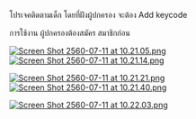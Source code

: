 โปรเจคติดตามเด็ก โดยที่ฝังผู้ปกครอง จะต้อง Add keycode

การใช้งาน ผู้ปกครองต้องสมัคร สมาชิกก่อน

[![Screen Shot 2560-07-11 at 10.21.05.png](https://s18.postimg.org/hyvg85p95/Screen_Shot_2560-07-11_at_10.21.05.png)](https://postimg.org/image/u0qu2ayhh/)[![Screen Shot 2560-07-11 at 10.21.14.png](https://s22.postimg.org/t7sbtzuzl/Screen_Shot_2560-07-11_at_10.21.14.png)](https://postimg.org/image/qqgkmqb31/)

[![Screen Shot 2560-07-11 at 10.21.21.png](https://s14.postimg.org/mstl0bg0x/Screen_Shot_2560-07-11_at_10.21.21.png)](https://postimg.org/image/pa5c7kzx9/)[![Screen Shot 2560-07-11 at 10.21.40.png](https://s18.postimg.org/sbtou698p/Screen_Shot_2560-07-11_at_10.21.40.png)](https://postimg.org/image/8tz1e8cat/)

[![Screen Shot 2560-07-11 at 10.22.03.png](https://s11.postimg.org/6sxsb0yn7/Screen_Shot_2560-07-11_at_10.22.03.png)](https://postimg.org/image/9zsbunj33/)

